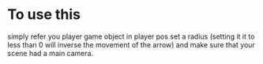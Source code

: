 # To use this
simply refer you player game object in player pos
set a radius (setting it it to less than 0 will inverse the movement of the arrow)
and make sure that your scene had a main camera.
